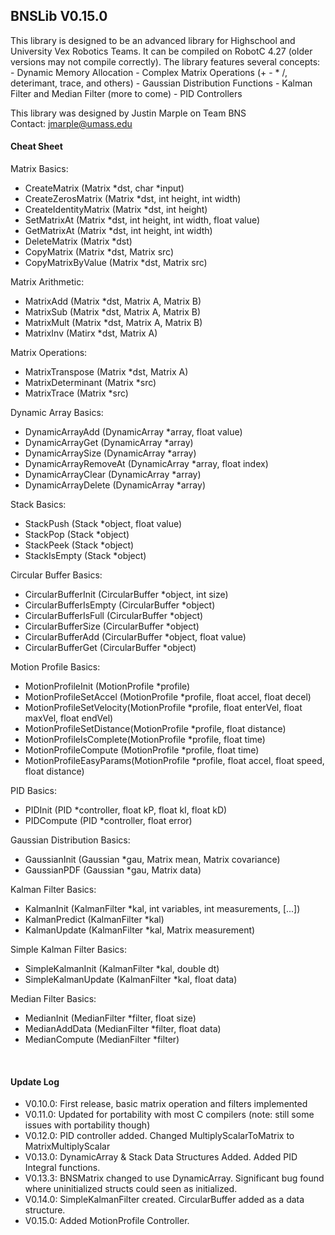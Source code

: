 <h2>BNSLib V0.15.0</h2>
This library is designed to be an advanced library for Highschool and University Vex Robotics Teams.  It can be compiled on RobotC 4.27 (older versions may not compile correctly).  The library features several concepts:
 - Dynamic Memory Allocation
 - Complex Matrix Operations (+ - * /, deterimant, trace, and others)
 - Gaussian Distribution Functions
 - Kalman Filter and Median Filter (more to come)
 - PID Controllers
  
This library was designed by Justin Marple on Team BNS
<br/>Contact: jmarple@umass.edu
<br/><h4>Cheat Sheet</h4>
Matrix Basics:
 - CreateMatrix           (Matrix *dst, char *input)
 - CreateZerosMatrix      (Matrix *dst, int height, int width)
 - CreateIdentityMatrix   (Matrix *dst, int height)
 - SetMatrixAt            (Matrix *dst, int height, int width, float value)
 - GetMatrixAt            (Matrix *dst, int height, int width)
 - DeleteMatrix           (Matrix *dst)
 - CopyMatrix             (Matrix *dst, Matrix src)
 - CopyMatrixByValue      (Matrix *dst, Matrix src)
 
Matrix Arithmetic:
 - MatrixAdd              (Matrix *dst, Matrix A, Matrix B)
 - MatrixSub              (Matrix *dst, Matrix A, Matrix B)
 - MatrixMult             (Matrix *dst, Matrix A, Matrix B)
 - MatrixInv              (Matirx *dst, Matrix A)
 
Matrix Operations:
 - MatrixTranspose        (Matrix *dst, Matrix A)
 - MatrixDeterminant      (Matrix *src)
 - MatrixTrace            (Matrix *src)
 
Dynamic Array Basics:
 - DynamicArrayAdd        (DynamicArray *array, float value)
 - DynamicArrayGet        (DynamicArray *array)
 - DynamicArraySize       (DynamicArray *array)
 - DynamicArrayRemoveAt   (DynamicArray *array, float index)
 - DynamicArrayClear      (DynamicArray *array)
 - DynamicArrayDelete     (DynamicArray *array)
 
Stack Basics:
 - StackPush              (Stack *object, float value)
 - StackPop               (Stack *object)
 - StackPeek              (Stack *object)
 - StackIsEmpty           (Stack *object)

Circular Buffer Basics:
 - CircularBufferInit     (CircularBuffer *object, int size)
 - CircularBufferIsEmpty  (CircularBuffer *object)
 - CircularBufferIsFull   (CircularBuffer *object)
 - CircularBufferSize     (CircularBuffer *object)
 - CircularBufferAdd      (CircularBuffer *object, float value)
 - CircularBufferGet      (CircularBuffer *object)

Motion Profile Basics:
 - MotionProfileInit      (MotionProfile *profile)
 - MotionProfileSetAccel  (MotionProfile *profile, float accel, float decel)
 - MotionProfileSetVelocity(MotionProfile *profile, float enterVel, float maxVel, float endVel)
 - MotionProfileSetDistance(MotionProfile *profile, float distance)
 - MotionProfileIsComplete(MotionProfile *profile, float time)
 - MotionProfileCompute   (MotionProfile *profile, float time)
 - MotionProfileEasyParams(MotionProfile *profile, float accel, float speed, float distance)
 
PID Basics:
 - PIDInit                (PID *controller, float kP, float kI, float kD)
 - PIDCompute             (PID *controller, float error)

Gaussian Distribution Basics:
 - GaussianInit           (Gaussian *gau, Matrix mean, Matrix covariance)
 - GaussianPDF            (Gaussian *gau, Matrix data)
 
Kalman Filter Basics:
 - KalmanInit             (KalmanFilter *kal, int variables, int measurements, [...])
 - KalmanPredict          (KalmanFilter *kal)
 - KalmanUpdate           (KalmanFilter *kal, Matrix measurement)
 
Simple Kalman Filter Basics:
 - SimpleKalmanInit       (KalmanFilter *kal, double dt)
 - SimpleKalmanUpdate     (KalmanFilter *kal, float data)

Median Filter Basics:
 - MedianInit             (MedianFilter *filter, float size)
 - MedianAddData          (MedianFilter *filter, float data)
 - MedianCompute          (MedianFilter *filter)
 
<br/><h4>Update Log</h4>
 - V0.10.0: First release, basic matrix operation and filters implemented
 - V0.11.0: Updated for portability with most C compilers (note: still some issues with portability though)
 - V0.12.0: PID controller added.  Changed MultiplyScalarToMatrix to MatrixMultiplyScalar
 - V0.13.0: DynamicArray & Stack Data Structures Added. Added PID Integral functions.  
 - V0.13.3: BNSMatrix changed to use DynamicArray.  Significant bug found where uninitialized structs could seen as initialized. 
 - V0.14.0: SimpleKalmanFilter created.  CircularBuffer added as a data structure.
 - V0.15.0: Added MotionProfile Controller. 